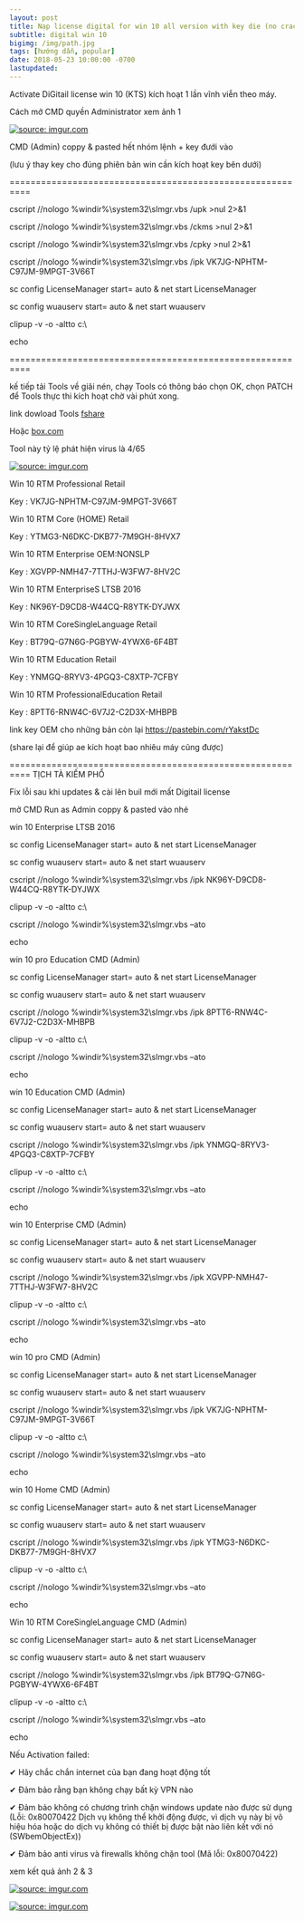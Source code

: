 ```yaml
---
layout: post
title: Nạp license digital for win 10 all version with key die (no crack)
subtitle: digital win 10
bigimg: /img/path.jpg
tags: [hướng dẫn, popular]
date: 2018-05-23 10:00:00 -0700
lastupdated: 
---
```


Activate DiGitail license win 10 (KTS) kích hoạt 1 lần vĩnh viễn theo máy.

Cách mở CMD quyền Administrator xem ảnh 1

<a href="https://imgur.com/dwsFncW"><img src="https://i.imgur.com/dwsFncW.jpg" title="source: imgur.com" /></a>

CMD (Admin) coppy & pasted hết nhóm lệnh + key đưới vào

(lưu ý thay key cho đúng phiên bản win cần kích hoạt key bên dưới)

==========================================================

cscript //nologo %windir%\system32\slmgr.vbs /upk >nul 2>&1

cscript //nologo %windir%\system32\slmgr.vbs /ckms >nul 2>&1

cscript //nologo %windir%\system32\slmgr.vbs /cpky >nul 2>&1

cscript //nologo %windir%\system32\slmgr.vbs /ipk VK7JG-NPHTM-C97JM-9MPGT-3V66T

sc config LicenseManager start= auto & net start LicenseManager

sc config wuauserv start= auto & net start wuauserv

clipup -v -o -altto c:\

echo

==========================================================

kế tiếp tải Tools về giãi nén, chạy Tools có thông báo chọn OK, chọn PATCH để Tools thực thi kích hoạt chờ vài phút xong.

link dowload Tools [fshare](https://www.fshare.vn/folder/2SL9AETOP7JX)

Hoặc [box.com](https://app.box.com/s/9uzoetp1j9exwoefd8levkd11hdu9pqr)

Tool này tỷ lệ phát hiện virus là 4/65

<a href="https://imgur.com/9gPVv6y"><img src="https://i.imgur.com/9gPVv6y.png" title="source: imgur.com" /></a>

Win 10 RTM Professional Retail 

Key : VK7JG-NPHTM-C97JM-9MPGT-3V66T

Win 10 RTM Core (HOME) Retail 

Key : YTMG3-N6DKC-DKB77-7M9GH-8HVX7

Win 10 RTM Enterprise OEM:NONSLP 

Key : XGVPP-NMH47-7TTHJ-W3FW7-8HV2C

Win 10 RTM EnterpriseS LTSB 2016

Key : NK96Y-D9CD8-W44CQ-R8YTK-DYJWX

Win 10 RTM CoreSingleLanguage Retail

Key : BT79Q-G7N6G-PGBYW-4YWX6-6F4BT

Win 10 RTM Education Retail

Key : YNMGQ-8RYV3-4PGQ3-C8XTP-7CFBY

Win 10 RTM ProfessionalEducation Retail 

Key : 8PTT6-RNW4C-6V7J2-C2D3X-MHBPB

link key OEM cho những bản còn lại https://pastebin.com/rYakstDc

(share lại để giúp ae kích hoạt bao nhiêu máy cũng được)

==========================================================
TỊCH TÀ KIẾM PHỔ 

Fix lỗi sau khi updates & cài lên buil mới mất Digitail license

mở CMD Run as Admin coppy & pasted vào nhé

win 10 Enterprise LTSB 2016

sc config LicenseManager start= auto & net start LicenseManager

sc config wuauserv start= auto & net start wuauserv

cscript //nologo %windir%\system32\slmgr.vbs /ipk NK96Y-D9CD8-W44CQ-R8YTK-DYJWX 

clipup -v -o -altto c:\

cscript //nologo %windir%\system32\slmgr.vbs –ato

echo

win 10 pro Education CMD (Admin)

sc config LicenseManager start= auto & net start LicenseManager

sc config wuauserv start= auto & net start wuauserv

cscript //nologo %windir%\system32\slmgr.vbs /ipk 8PTT6-RNW4C-6V7J2-C2D3X-MHBPB

clipup -v -o -altto c:\

cscript //nologo %windir%\system32\slmgr.vbs –ato

echo

win 10 Education CMD (Admin)

sc config LicenseManager start= auto & net start LicenseManager

sc config wuauserv start= auto & net start wuauserv

cscript //nologo %windir%\system32\slmgr.vbs /ipk YNMGQ-8RYV3-4PGQ3-C8XTP-7CFBY

clipup -v -o -altto c:\

cscript //nologo %windir%\system32\slmgr.vbs –ato

echo

win 10 Enterprise CMD (Admin)

sc config LicenseManager start= auto & net start LicenseManager

sc config wuauserv start= auto & net start wuauserv

cscript //nologo %windir%\system32\slmgr.vbs /ipk XGVPP-NMH47-7TTHJ-W3FW7-8HV2C

clipup -v -o -altto c:\

cscript //nologo %windir%\system32\slmgr.vbs –ato

echo

win 10 pro CMD (Admin)

sc config LicenseManager start= auto & net start LicenseManager

sc config wuauserv start= auto & net start wuauserv

cscript //nologo %windir%\system32\slmgr.vbs /ipk VK7JG-NPHTM-C97JM-9MPGT-3V66T

clipup -v -o -altto c:\

cscript //nologo %windir%\system32\slmgr.vbs –ato

echo

win 10 Home CMD (Admin)

sc config LicenseManager start= auto & net start LicenseManager

sc config wuauserv start= auto & net start wuauserv

cscript //nologo %windir%\system32\slmgr.vbs /ipk YTMG3-N6DKC-DKB77-7M9GH-8HVX7

clipup -v -o -altto c:\

cscript //nologo %windir%\system32\slmgr.vbs –ato

echo

Win 10 RTM CoreSingleLanguage CMD (Admin)

sc config LicenseManager start= auto & net start LicenseManager

sc config wuauserv start= auto & net start wuauserv

cscript //nologo %windir%\system32\slmgr.vbs /ipk BT79Q-G7N6G-PGBYW-4YWX6-6F4BT

clipup -v -o -altto c:\

cscript //nologo %windir%\system32\slmgr.vbs –ato

echo

 Nếu Activation failed:
 
✔ Hãy chắc chắn internet của bạn đang hoạt động tốt

✔ Đảm bảo rằng bạn không chạy bất kỳ VPN nào

✔ Đảm bảo không có chương trình chặn windows update nào được sử dụng (Lỗi: 0x80070422 Dịch vụ không thể khởi động được, vì dịch vụ này bị vô hiệu hóa hoặc do dịch vụ không có thiết bị được bật nào liên kết với nó (SWbemObjectEx))

✔ Đảm bảo anti virus và firewalls không chặn tool (Mã lỗi: 0x80070422)

xem kết quả ảnh 2 & 3

<a href="https://imgur.com/AI70pxQ"><img src="https://i.imgur.com/AI70pxQ.jpg" title="source: imgur.com" /></a>

<a href="https://imgur.com/XTViA1G"><img src="https://i.imgur.com/XTViA1G.jpg" title="source: imgur.com" /></a>

<div id="fb-root"></div>
<script>(function(d, s, id) {
  var js, fjs = d.getElementsByTagName(s)[0];
  if (d.getElementById(id)) return;
  js = d.createElement(s); js.id = id;
  js.src = 'https://connect.facebook.net/vi_VN/sdk.js#xfbml=1&version=v2.12';
  fjs.parentNode.insertBefore(js, fjs);
}(document, 'script', 'facebook-jssdk'));</script>

<div class="fb-comments" data-href="https://github.com/tha1982/tha1982.github.io/edit/master/_posts/2018-05-23-license-digital-win10.md" data-numposts="5"></div>

